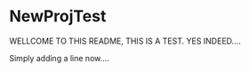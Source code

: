 # NewProjTest

WELLCOME TO THIS README, THIS IS A TEST. YES INDEED....

Simply adding a line now....
